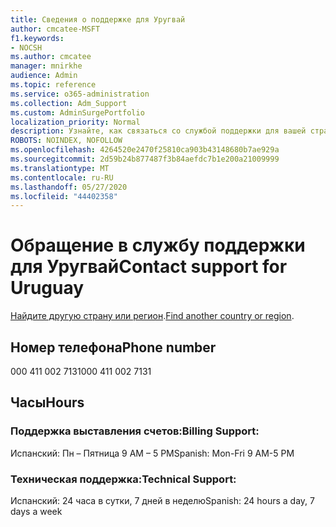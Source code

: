 ```yaml
---
title: Сведения о поддержке для Уругвай
author: cmcatee-MSFT
f1.keywords:
- NOCSH
ms.author: cmcatee
manager: mnirkhe
audience: Admin
ms.topic: reference
ms.service: o365-administration
ms.collection: Adm_Support
ms.custom: AdminSurgePortfolio
localization_priority: Normal
description: Узнайте, как связаться со службой поддержки для вашей страны или региона.
ROBOTS: NOINDEX, NOFOLLOW
ms.openlocfilehash: 4264520e2470f25810ca903b43148680b7ae929a
ms.sourcegitcommit: 2d59b24b877487f3b84aefdc7b1e200a21009999
ms.translationtype: MT
ms.contentlocale: ru-RU
ms.lasthandoff: 05/27/2020
ms.locfileid: "44402358"
---
```

# <a name="contact-support-for-uruguay"></a><span data-ttu-id="864d9-103">Обращение в службу поддержки для Уругвай</span><span class="sxs-lookup"><span data-stu-id="864d9-103">Contact support for Uruguay</span></span>

<span data-ttu-id="864d9-104">[Найдите другую страну или регион](../contact-support-for-business-products.md).</span><span class="sxs-lookup"><span data-stu-id="864d9-104">[Find another country or region](../contact-support-for-business-products.md).</span></span>

## <a name="phone-number"></a><span data-ttu-id="864d9-105">Номер телефона</span><span class="sxs-lookup"><span data-stu-id="864d9-105">Phone number</span></span>
<span data-ttu-id="864d9-106">000 411 002 7131</span><span class="sxs-lookup"><span data-stu-id="864d9-106">000 411 002 7131</span></span>

## <a name="hours"></a><span data-ttu-id="864d9-107">Часы</span><span class="sxs-lookup"><span data-stu-id="864d9-107">Hours</span></span>
### <a name="billing-support"></a><span data-ttu-id="864d9-108">Поддержка выставления счетов:</span><span class="sxs-lookup"><span data-stu-id="864d9-108">Billing Support:</span></span>

<span data-ttu-id="864d9-109">Испанский: Пн – Пятница 9 AM – 5 PM</span><span class="sxs-lookup"><span data-stu-id="864d9-109">Spanish: Mon-Fri 9 AM-5 PM</span></span>

### <a name="technical-support"></a><span data-ttu-id="864d9-110">Техническая поддержка:</span><span class="sxs-lookup"><span data-stu-id="864d9-110">Technical Support:</span></span>

<span data-ttu-id="864d9-111">Испанский: 24 часа в сутки, 7 дней в неделю</span><span class="sxs-lookup"><span data-stu-id="864d9-111">Spanish: 24 hours a day, 7 days a week</span></span>
